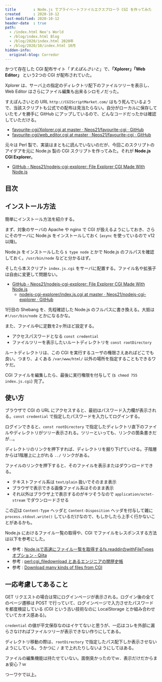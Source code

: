 ```yaml
---
title        : Node.js でプライベートファイルエクスプローラ CGI を作ってみた
created      : 2020-10-12
last-modified: 2020-10-12
header-date  : true
path:
  - /index.html Neo's World
  - /blog/index.html Blog
  - /blog/2020/index.html 2020年
  - /blog/2020/10/index.html 10月
hidden-info:
  original-blog: Corredor
---
```


かつて存在した CGI 配布サイト「*すえぽんさいと*」で、**「Xplorer」「Web Editor」** という2つの CGI が配布されていた。

Xplorer は、サーバ上の指定のディレクトリ配下のファイルツリーを表示し、Web Editor はさらにファイル編集も出来るシロモノだった。

すえぽんさいとの URL `http://CGIScriptMarket.com/` はもう死んでいるようで、当該スクリプトも公式での配布は見当たらない。自分がローカルに保存していたモノを勝手に GitHub にアップしているので、どんなコードだったかは確認していただける。

- [favourite-cgi/Xplorer.cgi at master · Neos21/favourite-cgi · GitHub](https://github.com/Neos21/favourite-cgi/blob/master/xplorer/Xplorer.cgi)
- [favourite-cgi/web_editor.cgi at master · Neos21/favourite-cgi · GitHub](https://github.com/Neos21/favourite-cgi/blob/master/web%20editor/web_editor.cgi)

元々は Perl 製で、実装はまともに読んでいないのだが、今回このスクリプトのアイデアを元に Node.js 製の CGI スクリプトを作ってみた。それが **Node.js CGI Explorer**。

- [GitHub - Neos21/nodejs-cgi-explorer: File Explorer CGI Made With Node.js](https://github.com/Neos21/nodejs-cgi-explorer)

## 目次

## インストール方法

簡単にインストール方法を紹介する。

まず、対象のサーバの Apache や nginx で CGI が扱えるようにしておき、さらにそのサーバに Node.js をインストールしておく (`async` を使っているので v12 以降)。

Node.js をインストールしたら `$ type node` とかで Node.js のフルパスを確認しておく。`/usr/bin/node` などと分かるはず。

そしたら本スクリプト `index.js.cgi` をサーバに配置する。ファイル名や拡張子は自由に変更して問題ない。

- [GitHub - Neos21/nodejs-cgi-explorer: File Explorer CGI Made With Node.js](https://github.com/Neos21/nodejs-cgi-explorer)
  - [nodejs-cgi-explorer/index.js.cgi at master · Neos21/nodejs-cgi-explorer · GitHub](https://github.com/Neos21/nodejs-cgi-explorer/blob/master/index.js.cgi)

1行目の Shebang を、先程確認した Node.js のフルパスに書き換える。大抵は `#!/usr/bin/node` とかになるかな。

また、ファイル中に定数を2ヶ所ほど設定する。

- アクセスパスワードとなる `const credential`
- ファイルツリーを表示したいルートディレクトリを `const rootDirectory`

ルートディレクトリは、この CGI を実行するユーザの権限さえあればどこでも良い。つまり、よくある `/var/www/html/` 以外の場所を指定することもできるワケだ。

CGI ファイルを編集したら、最後に実行権限を付与して (`$ chmod 755 index.js.cgi`) 完了。

## 使い方

ブラウザで CGI の URL にアクセスすると、最初はパスワード入力欄が表示される。`const credential` で指定したパスワードを入力してログインする。

ログインできると、`const rootDirectory` で指定したディレクトリ直下のファイルやディレクトリがツリー表示される。ツリーといっても、リンクの箇条書きだが…。

ディレクトリのリンクを押下すれば、ディレクトリを掘り下げていける。子階層からは1階層上に上がれる `../` リンクがある。

ファイルのリンクを押下すると、そのファイルを表示またはダウンロードできる。

- テキストファイル系は `text/plain` 扱いでそのまま表示
- ブラウザで表示できる画像ファイル系はそのまま表示
- それ以外はブラウザ上で表示するのがキツそうなので `application/octet-stream` でダウンロードさせる

この辺は `Content-Type` ヘッダと `Content-Disposition` ヘッダを付与して雑に `process.stdout.write()` しているだけなので、もしかしたら上手く行かないことがあるかも。

Node.js におけるファイル一覧の取得や、CGI でファイルをレスポンスする方法は以下を参考にした。

- 参考 : [Node.jsで高速にファイル一覧を取得するfs.readdirのwithFileTypesオプション - Qiita](https://qiita.com/shisama/items/affb219514eb1166198e)
- 参考 : [perl:cgi_filedownload とあるエンジニアの闇歴史帳](https://tech.katsubemakito.net/perl/cgi_filedownload)
- 参考 : [Download many kinds of files from CGI](http://cms.phys.s.u-tokyo.ac.jp/~naoki/CIPINTRO/CCGI/download.html)

## 一応考慮してあること

GET リクエストの場合は常にログインページが表示される。ログイン後の全てのページ遷移は POST で行っていて、ログインページで入力させたパスワードを都度検証している (CGI という古い技術なのに LocalStorage とか組み合わせていてカオス感ある)。

`credential` の値が平文保存なのはイケてないと思うが、一応はコレを外部に漏らさなければファイルツリーが表示できない作りにしてある。

ディレクトリ移動の際は、`rootDirectory` で指定したパス配下しか表示させないようにしている。うかつに `/` まで上れたりしないようにしてはある。

ファイルの編集機能は持たせていない。面倒臭かったのでｗ．表示だけだからまぁ安心？ｗ

つーワケで以上。
